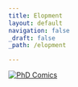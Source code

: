 ```yaml
---
title: Elopment
layout: default
navigation: false
_draft: false
_path: /elopment

---
```



[![PhD Comics](http://www.phdcomics.com/comics/archive/phd072915s.gif)](https://phdcomics.com/comics/archive_list.php)